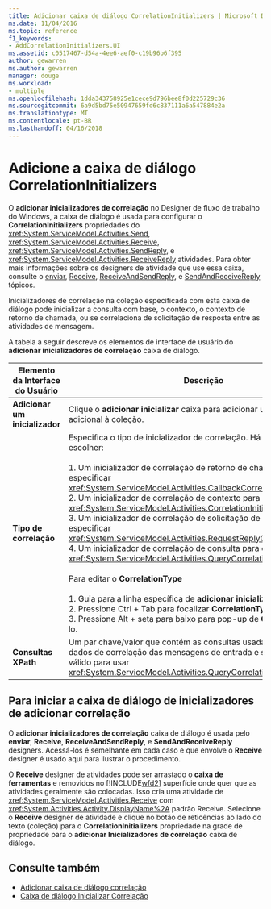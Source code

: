 ```yaml
---
title: Adicionar caixa de diálogo CorrelationInitializers | Microsoft Docs
ms.date: 11/04/2016
ms.topic: reference
f1_keywords:
- AddCorrelationInitializers.UI
ms.assetid: c0517467-d54a-4ee6-aef0-c19b96b6f395
author: gewarren
ms.author: gewarren
manager: douge
ms.workload:
- multiple
ms.openlocfilehash: 1dda343758925e1cece9d796bee8f0d225729c36
ms.sourcegitcommit: 6a9d5bd75e50947659fd6c837111a6a547884e2a
ms.translationtype: MT
ms.contentlocale: pt-BR
ms.lasthandoff: 04/16/2018
---
```

# <a name="add-correlationinitializers-dialog-box"></a>Adicione a caixa de diálogo CorrelationInitializers
O **adicionar inicializadores de correlação** no Designer de fluxo de trabalho do Windows, a caixa de diálogo é usada para configurar o **CorrelationInitializers** propriedades do <xref:System.ServiceModel.Activities.Send>, <xref:System.ServiceModel.Activities.Receive>, <xref:System.ServiceModel.Activities.SendReply>, e <xref:System.ServiceModel.Activities.ReceiveReply> atividades. Para obter mais informações sobre os designers de atividade que use essa caixa, consulte o [enviar](../workflow-designer/send-activity-designer.md), [Receive](../workflow-designer/receive-activity-designer.md), [ReceiveAndSendReply](../workflow-designer/receiveandsendreply-template-designer.md), e [SendAndReceiveReply ](../workflow-designer/sendandreceivereply-template-designer.md) tópicos.

 Inicializadores de correlação na coleção especificada com esta caixa de diálogo pode inicializar a consulta com base, o contexto, o contexto de retorno de chamada, ou se correlaciona de solicitação de resposta entre as atividades de mensagem.

 A tabela a seguir descreve os elementos de interface de usuário do **adicionar inicializadores de correlação** caixa de diálogo.

|Elemento da Interface do Usuário|Descrição|
|----------------|-----------------|
|**Adicionar um inicializador**|Clique o **adicionar inicializar** caixa para adicionar um inicializador adicional à coleção.|
|**Tipo de correlação**|Especifica o tipo de inicializador de correlação. Há quatro tipos a escolher:<br /><br /> 1.  Um inicializador de correlação de retorno de chamada para especificar <xref:System.ServiceModel.Activities.CallbackCorrelationInitializer>.<br />2.  Um inicializador de correlação de contexto para especificar <xref:System.ServiceModel.Activities.CorrelationInitializer>.<br />3.  Um inicializador de correlação de solicitação de resposta para especificar <xref:System.ServiceModel.Activities.RequestReplyCorrelationInitializer>.<br />4.  Um inicializador de correlação de consulta para especificar <xref:System.ServiceModel.Activities.QueryCorrelationInitializer>.<br /><br /> Para editar o **CorrelationType**<br /><br /> 1.  Guia para a linha específica de **adicionar inicializador** DataGrid.<br />2.  Pressione Ctrl + Tab para focalizar **CorrelationTypeComboBox**<br />3.  Pressione Alt + seta para baixo para pop-up de **ComboBox** e editá-lo.|
|**Consultas XPath**|Um par chave/valor que contém as consultas usadas para extrair dados de correlação das mensagens de entrada e saída. Esta lista só é válido para usar <xref:System.ServiceModel.Activities.QueryCorrelationInitializer> tipos.|

## <a name="to-launch-the-add-correlation-initializers-dialog-box"></a>Para iniciar a caixa de diálogo de inicializadores de adicionar correlação
 O **adicionar inicializadores de correlação** caixa de diálogo é usada pelo **enviar**, **Receive**, **ReceiveAndSendReply**, e  **SendAndReceiveReply** designers. Acessá-los é semelhante em cada caso e que envolve o **Receive** designer é usado aqui para ilustrar o procedimento.

 O **Receive** designer de atividades pode ser arrastado o **caixa de ferramentas** e removidos no [!INCLUDE[wfd2](../workflow-designer/includes/wfd2_md.md)] superfície onde quer que as atividades geralmente são colocadas. Isso cria uma atividade de <xref:System.ServiceModel.Activities.Receive> com <xref:System.Activities.Activity.DisplayName%2A> padrão Receive. Selecione o **Receive** designer de atividade e clique no botão de reticências ao lado do texto (coleção) para o **CorrelationInitializers** propriedade na grade de propriedade para o **adicionar Inicializadores de correlação** caixa de diálogo.

## <a name="see-also"></a>Consulte também

- [Adicionar caixa de diálogo correlação](http://msdn.microsoft.com/en-us/9e41a149-e8ab-41b1-8886-ea06a63041b6)
- [Caixa de diálogo Inicializar Correlação](../workflow-designer/initialize-correlation-dialog-box.md)
